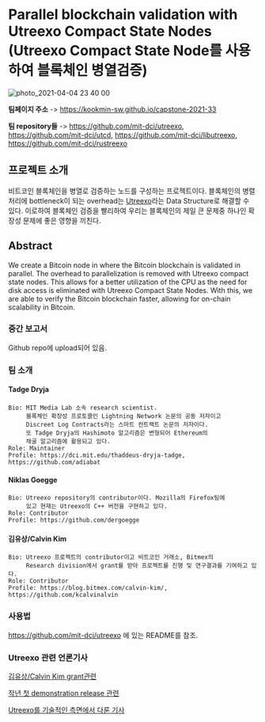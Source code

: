 # Parallel blockchain validation with Utreexo Compact State Nodes (Utreexo Compact State Node를 사용하여 블록체인 병열검증)

![photo_2021-04-04 23 40 00](https://user-images.githubusercontent.com/37185887/113512332-19325600-959f-11eb-8c60-b0b48417158a.jpeg)

**팀페이지 주소** -> https://kookmin-sw.github.io/capstone-2021-33

**팀 repository들** -> https://github.com/mit-dci/utreexo, https://github.com/mit-dci/utcd, https://github.com/mit-dci/libutreexo, https://github.com/mit-dci/rustreexo

## 프로젝트 소개

비트코인 블록체인을 병열로 검증하는 노드를 구성하는 프로젝트이다. 블록체인의 병렬처리에 bottleneck이 되는 overhead는 
[Utreexo](https://dci.mit.edu/utreexo)라는 Data Structure로 해결할 수 있다. 이로하여 블록체인 검증을 빨리하여 우리는 블록체인의 제일 큰 문제중 하나인 확장성 문제에 좋은 영향을 끼친다.

## Abstract

We create a Bitcoin node in where the Bitcoin blockchain is validated in parallel. The overhead to parallelization is removed with Utreexo compact state nodes. This allows for a better utilization of the CPU as the need for disk access is eliminated with Utreexo Compact State Nodes. With this, we are able to verify the Bitcoin blockchain faster, allowing for on-chain scalability in Bitcoin.

### 중간 보고서

Github repo에 upload되어 있음.

### 팀 소개

#### Tadge Dryja

~~~
Bio: MIT Media Lab 소속 research scientist.
     블록체인 확장성 프로토콜인 Lightning Network 논문의 공동 저자이고
     Discreet Log Contracts라는 스마트 컨트랙트 논문의 저자이다.
     또 Tadge Dryja의 Hashimoto 알고리즘은 변형되어 Ethereum의
     채굴 알고리즘에 활용되고 있다.
Role: Maintainer
Profile: https://dci.mit.edu/thaddeus-dryja-tadge, https://github.com/adiabat
~~~

#### Niklas Goegge

~~~
Bio: Utreexo repository의 contributor이다. Mozilla의 Firefox팀에
     있고 현재는 Utreexo의 C++ 버전을 구현하고 있다.
Role: Contributor
Profile: https://github.com/dergoegge
~~~

#### 김유상/Calvin Kim

~~~
Bio: Utreexo 프로젝트의 contributor이고 비트코인 거래소, Bitmex의
     Research division에서 grant를 받아 프로젝트를 진행 및 연구결과를 기여하고 있다.
Role: Contributor
Profile: https://blog.bitmex.com/calvin-kim/, https://github.com/kcalvinalvin
~~~

### 사용법

https://github.com/mit-dci/utreexo 에 있는 README를 참조.

### Utreexo 관련 언론기사

[김유상/Calvin Kim grant관련](https://decrypt.co/39630/bitmex-grants-40000-to-developer-of-bitcoin-scalability-project)

[작년 첫 demonstration release 관련](https://www.coindesk.com/mit-lightning-creator-unveils-first-demonstration-of-bitcoin-scaling-tech)

[Utreexo를 기술적인 측면에서 다룬 기사](https://bitcoinmagazine.com/technical/bitcoins-growing-utxo-problem-and-how-utreexo-can-help-solve-it)
